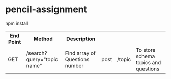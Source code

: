 # pencil-assignment

npm install
<table>
  <tr>
    <th> End Point </th>
    <th> Method </th>
    <th> Description </th>
  </tr>
  <tr>
    <td> GET </td>
    <td> /search?query="topic name" </td>
    <td> Find array of Questions number  </td>
    <td> post </td>
    <td> /topic </td>
    <td> To store schema topics and questions  </td>
  </tr>
